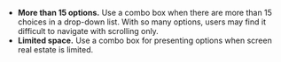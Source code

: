 - **More than 15 options.** Use a combo box when there are more than 15 choices in a drop-down list. With so many options, users may find it difficult to navigate with scrolling only.
- **Limited space.** Use a combo box for presenting options when screen real estate is limited.
